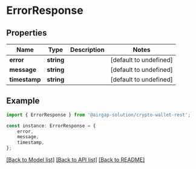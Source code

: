 # ErrorResponse


## Properties

Name | Type | Description | Notes
------------ | ------------- | ------------- | -------------
**error** | **string** |  | [default to undefined]
**message** | **string** |  | [default to undefined]
**timestamp** | **string** |  | [default to undefined]

## Example

```typescript
import { ErrorResponse } from '@airgap-solution/crypto-wallet-rest';

const instance: ErrorResponse = {
    error,
    message,
    timestamp,
};
```

[[Back to Model list]](../README.md#documentation-for-models) [[Back to API list]](../README.md#documentation-for-api-endpoints) [[Back to README]](../README.md)
